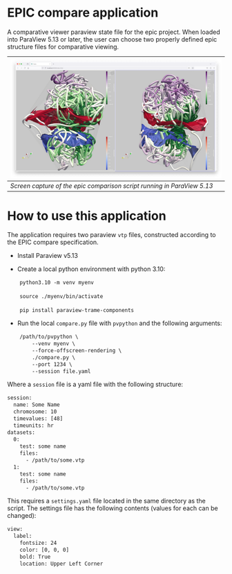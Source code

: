 # EPIC compare application

A comparative viewer paraview state file for the epic project. When loaded into ParaView 5.13 or later,
the user can choose two properly defined epic structure files for comparative viewing.

|![screen capture](doc/img/compare.png)|
| ---- |
|*Screen capture of the epic comparison script running in ParaView 5.13*| 

# How to use this application

The application requires two paraview `vtp` files, constructed according to the EPIC compare
specification.

- Install Paraview v5.13

- Create a local python environment with python 3.10:

```
    python3.10 -m venv myenv

    source ./myenv/bin/activate       

    pip install paraview-trame-components
```

- Run the local `compare.py` file with `pvpython` and the following arguments:

```
    /path/to/pvpython \
        --venv myenv \
        --force-offscreen-rendering \
        ./compare.py \
        --port 1234 \
        --session file.yaml
```
Where a `session` file is a yaml file with the following structure:
```
session:
  name: Some Name
  chromosome: 10
  timevalues: [48]
  timeunits: hr
datasets:
  0:
    test: some name
    files: 
      - /path/to/some.vtp
  1:
    test: some name
    files: 
      - /path/to/some.vtp
```

This requires a `settings.yaml` file located in the same directory as the script.
The settings file has the following contents (values for each can be changed):
```
view:
  label: 
    fontsize: 24
    color: [0, 0, 0]
    bold: True
    location: Upper Left Corner
```
